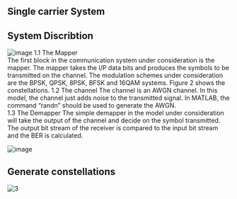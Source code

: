 ## Single carrier System

## System Discribtion 
![image](https://github.com/faatthy/Single-Carrier-System-/assets/110846097/4d69093b-b908-4926-948f-0d193f137473)
1.1 The Mapper  
The first block in the communication system under consideration is the mapper. The 
mapper takes the I/P data bits and produces the symbols to be transmitted on the channel. 
The modulation schemes under consideration are the BPSK, QPSK, 8PSK, BFSK and 
16QAM systems. Figure 2 shows the constellations. 
1.2 The channel 
The channel is an AWGN channel. In this model, the channel just adds noise to the 
transmitted signal. In MATLAB, the command “randn” should be used to generate the 
AWGN.  
1.3 The Demapper 
The simple demapper in the model under consideration will take the output of the channel 
and decide on the symbol transmitted. The output bit stream of the receiver is compared to 
the input bit stream and the BER is calculated.

![image](https://github.com/faatthy/Single-Carrier-System-/assets/110846097/984b1640-8cea-4edf-b982-8a21191fcbb5)


## Generate constellations 
![3](https://github.com/faatthy/Single-Carrier-System-/assets/110846097/2637c60f-9ef2-4b7a-88d3-9ff749a5202e)

